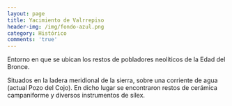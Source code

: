 ```yaml
---
layout: page
title: Yacimiento de Valrrepiso
header-img: /img/fondo-azul.png
category: Histórico
comments: 'true'
---
```



Entorno en que se ubican  los restos de pobladores neolíticos de la Edad del Bronce.

Situados en la ladera meridional de la sierra, sobre una corriente de agua (actual Pozo del Cojo). En dicho lugar se encontraron restos de cerámica campaniforme y diversos instrumentos de sílex. 
